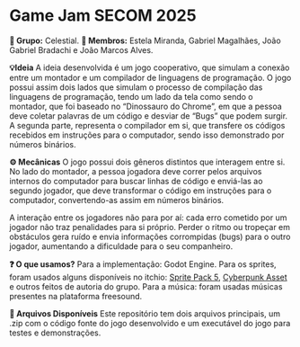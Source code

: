 # Game Jam SECOM 2025
**🍓 Grupo:** Celestial. **👥 Membros:** Estela Miranda, Gabriel Magalhães, João Gabriel Bradachi e João Marcos Alves.

**💡Ideia**
A ideia desenvolvida é um jogo cooperativo, que simulam a conexão entre um montador e um compilador de linguagens de programação. O jogo possui assim dois lados que simulam o processo de compilação das linguagens de programação, tendo um lado da tela como sendo o montador, que foi baseado no “Dinossauro do Chrome”, em que a pessoa deve coletar palavras de um código e desviar de “Bugs” que podem surgir. A segunda parte, representa o compilador em si, que transfere os códigos recebidos em instruções para o computador, sendo isso demonstrado por números binários.

**⚙️ Mecânicas**
O jogo possui dois gêneros distintos que interagem entre si. No lado do montador, a pessoa jogadora deve correr pelos arquivos internos do computador para buscar linhas de código e enviá-las ao segundo jogador, que deve transformar o código em instruções para o computador, convertendo-as assim em números binários.

A interação entre os jogadores não para por aí: cada erro cometido por um jogador não traz penalidades para si próprio. Perder o ritmo ou tropeçar em obstáculos gera ruído e envia informações corrompidas (bugs) para o outro jogador, aumentando a dificuldade para o seu companheiro.

**❓ O que usamos?**
Para a implementação: Godot Engine.
Para os sprites, foram usados alguns disponíveis no itchio: [Sprite Pack 5](https://grafxkid.itch.io/sprite-pack-5), [Cyberpunk Asset](https://craftpix.net/sets/cyberpunk-platformer-asset-pixel-art/?utm_campaign=Website&utm_source=itch.io&utm_medium=cyberpunk-platformer-asset-pixel-art) e outros feitos de autoria do grupo.
Para a música: foram usadas músicas presentes na plataforma freesound.

**📁 Arquivos Disponíveis**
Este repositório tem dois arquivos principais, um .zip com o código fonte do jogo desenvolvido e um executável do jogo para testes e demonstrações.
